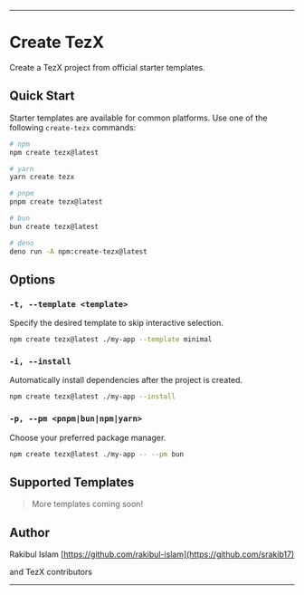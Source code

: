 
---

# Create TezX

Create a TezX project from official starter templates.

## Quick Start

Starter templates are available for common platforms. Use one of the following `create-tezx` commands:

```bash
# npm
npm create tezx@latest

# yarn
yarn create tezx

# pnpm
pnpm create tezx@latest

# bun
bun create tezx@latest

# deno
deno run -A npm:create-tezx@latest
````

## Options

### `-t, --template <template>`

Specify the desired template to skip interactive selection.

```bash
npm create tezx@latest ./my-app --template minimal
```

### `-i, --install`

Automatically install dependencies after the project is created.

```bash
npm create tezx@latest ./my-app --install
```

### `-p, --pm <pnpm|bun|npm|yarn>`

Choose your preferred package manager.

```bash
npm create tezx@latest ./my-app -- --pm bun
```

## Supported Templates

<!-- * `minimal` - A minimal TypeScript setup
* `next` - Next.js starter with TezX support
* `express` - Node.js (Express) starter with TypeScript
* `solid` - SolidJS with routing and SSR -->

> More templates coming soon!

## Author

Rakibul Islam
[https://github.com/rakibul-islam](https://github.com/srakib17)

and TezX contributors

---
